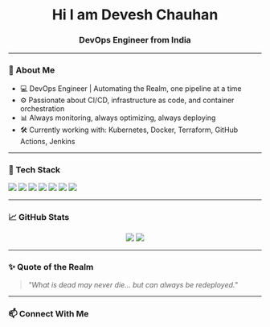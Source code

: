 <h1 align="center">Hi I am Devesh Chauhan</h1>
<h3 align="center">DevOps Engineer from India</h3>

---

### 🧙 About Me

- 💻 DevOps Engineer | Automating the Realm, one pipeline at a time
- ⚙️ Passionate about CI/CD, infrastructure as code, and container orchestration
- 📊 Always monitoring, always optimizing, always deploying
- 🛠️ Currently working with: Kubernetes, Docker, Terraform, GitHub Actions, Jenkins

---

### 🧰 Tech Stack

<p align="left">
  <img src="https://img.shields.io/badge/Linux-FCC624?style=for-the-badge&logo=linux&logoColor=black" />
  <img src="https://img.shields.io/badge/Docker-2496ED?style=for-the-badge&logo=docker&logoColor=white" />
  <img src="https://img.shields.io/badge/Kubernetes-326ce5?style=for-the-badge&logo=kubernetes&logoColor=white" />
  <img src="https://img.shields.io/badge/Terraform-7B42BC?style=for-the-badge&logo=terraform&logoColor=white" />
  <img src="https://img.shields.io/badge/GitHub%20Actions-2088FF?style=for-the-badge&logo=github-actions&logoColor=white" />
  <img src="https://img.shields.io/badge/Jenkins-D24939?style=for-the-badge&logo=jenkins&logoColor=white" />
  <img src="https://img.shields.io/badge/YAML-000000?style=for-the-badge&logo=yaml&logoColor=white" />
</p>

---

### 📈 GitHub Stats

<p align="center">
   <img src="https://github-readme-stats.vercel.app/api?username=deveshchouhan&show_icons=true&theme=tokyonight" />
  <img src="https://github-readme-streak-stats.herokuapp.com/?user=devc007&theme=tokyonight" />
</p>

---

### ✨ Quote of the Realm

> *"What is dead may never die... but can always be redeployed."*

---

### 📫 Connect With Me


